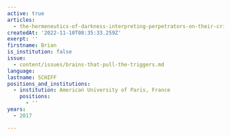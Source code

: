 ```yaml
---
active: true
articles:
  - the-hermeneutics-of-darkness-interpreting-perpetrators-on-their-crimes
createdAt: '2022-11-10T08:35:33.259Z'
exerpt: ''
firstname: Brian
is_institution: false
issue:
  - content/issues/brains-that-pull-the-triggers.md
language:
lastname: SCHIFF
positions_and_institutions:
  - institution: American University of Paris, France
    positions:
      - ''
years:
  - 2017

---
```

